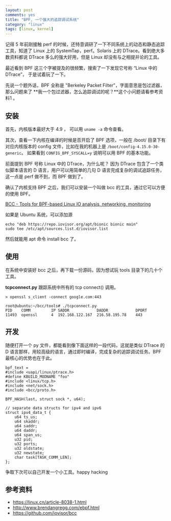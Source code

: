 ```yaml
---
layout: post
comments: yes
title: "BPF, 一个强大的追踪调试系统"
category: "linux"
tags: [linux, kernel]
---
```


记得 5 年前刚接触 perf 的时候，还特意调研了一下不同系统上的动态和静态追踪工具，知道了 Linux 上的 SystemTap，perf。Solaris 上的 DTrace。看到绝大多数资料都说 DTrace 多么的强大好用，但是 Linux 却没有与之相提并论的工具。

最近看到 BPF 这三个字被提及的很频繁，搜索了一下发现它号称 “Linux 中的 DTrace”， 于是试着玩了一下。

先说一个题外话，BPF 全称是 "Berkeley Packet Filter"，字面意思是包过滤器，那么问题来了 **我一个包过滤器，怎么追踪调试的呢？**这个小问题请看参考资料1 。


## 安装

首先，内核版本最好大于 4.9 ， 可以用 `uname -a` 命令查看。

其次，查看一下内核在编译的时候是否开启了 BPF 选项，一般在 /boot/ 目录下有对应内核版本的 config 文件，比如在我的机器上是  `/boot/config-4.15.0-30-generic`。 如果看到 `CONFIG_BPF_SYSCALL=y` 说明可以用 BPF 的基本功能。


前面提到 BPF 号称 Linux 中的 DTrace，为什么呢？ 因为 DTrace 包含了一个类似脚本语言的 D 语言，用户可以用简单的几句 D 语言完成复杂的调试追踪任务，这一点是 perf 做不到，而 BPF 做到了。

确认了内核支持 BPF 之后，我们可以安装一个叫做 bcc 的工具，通过它可以方便的使用 BPF。


[BCC - Tools for BPF-based Linux IO analysis, networking, monitoring](https://github.com/iovisor/bcc)   

如果是 Ubuntu 系统，可以添加源
```
echo "deb https://repo.iovisor.org/apt/bionic bionic main" 
sudo tee /etc/apt/sources.list.d/iovisor.list
```
然后就能用 apt 命令 install  bcc 了。

## 使用

在系统中安装好 bcc 之后，再下载一份源码，因为想试玩 tools 目录下的几十个工具。

**tcpconnect.py**  跟踪系统中所有的 tcp connect() 调用。

```
> openssl s_client -connect google.com:443

root@ubuntu:~/bcc/tools# ./tcpconnect.py
PID    COMM         IP SADDR            DADDR            DPORT
11493  openssl      4  192.168.122.167  216.58.195.78    443
```

## 开发

随便打开一个 py 文件，都能看到像下面这样的一段代码，这就是类似 DTrace 的 D 语言那样，用较高级的语言，通过即时编译，完成复杂的追踪调试任务。BPF 最核心的优势也在于此。

```
bpf_text = 
#include <uapi/linux/ptrace.h>
#define KBUILD_MODNAME "foo"
#include <linux/tcp.h>
#include <net/sock.h>
#include <bcc/proto.h>

BPF_HASH(last, struct sock *, u64);

// separate data structs for ipv4 and ipv6
struct ipv4_data_t {
    u64 ts_us;
    u64 skaddr;
    u64 saddr;
    u64 daddr;
    u64 span_us;
    u32 pid;
    u32 ports;
    u32 oldstate;
    u32 newstate;
    char task[TASK_COMM_LEN];
};
```

争取下次可以自己开发一个小工具。happy hacking 


## 参考资料

- https://linux.cn/article-8038-1.html
- http://www.brendangregg.com/ebpf.html
- https://github.com/iovisor/bcc






